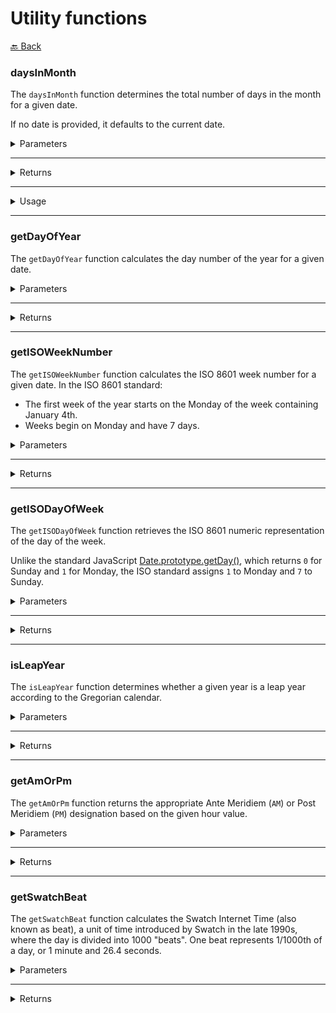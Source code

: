 # Utility functions

[🔙 Back](../../README.md)

### daysInMonth

The `daysInMonth` function determines the total number of days in the month for a given date.

If no date is provided, it defaults to the current date.

<details>

<summary>Parameters</summary>

| Parameter   | Type                       | Default | Description                        |
|-------------|----------------------------|---------|------------------------------------|
| `date`      | `string \| number \| Date` | `new Date()` | (Optional) The date for which the number of days in the month is calculated. |

</details>

---

<details>

<summary>Returns</summary>

Type: `number`

Returns the total number of days in the month of the provided date.

</details>

---

<details>

<summary>Usage</summary>

#### Default Behavior

```ts
import { daysInMonth } from '@alessiofrittoli/date-utils'
// or
import { daysInMonth } from '@alessiofrittoli/date-utils/utils'

console.log( daysInMonth() )
// Outputs: Number of days in the current month (e.g., 30 for November).
```

#### Specific Date

```ts
import { daysInMonth } from '@alessiofrittoli/date-utils'
// or
import { daysInMonth } from '@alessiofrittoli/date-utils/utils'

console.log( daysInMonth( new Date( '2024-02-01' ) ) )
// or
console.log( daysInMonth( '2024-02-01' ) )
// or
console.log( daysInMonth( 1706745600000 ) )
// Outputs: `29` (February - 2024 is a leap year).
```

</details>

---

### getDayOfYear

The `getDayOfYear` function calculates the day number of the year for a given date.

<details>

<summary>Parameters</summary>

| Parameter   | Type                          | Default | Description                        |
|-------------|-------------------------------|---------|------------------------------------|
| `date`      | `string \| number \| Date`    | `new Date()` | (Optional) The date to calculate the day number of the year. |

</details>

---

<details>

<summary>Returns</summary>

Type: `number`

The day number of the year, where January 1st is 1.

</details>

---

### getISOWeekNumber

The `getISOWeekNumber` function calculates the ISO 8601 week number for a given date. In the ISO 8601 standard:

- The first week of the year starts on the Monday of the week containing January 4th.
- Weeks begin on Monday and have 7 days.

<details>

<summary>Parameters</summary>

| Parameter   | Type                          | Default | Description                        |
|-------------|-------------------------------|---------|------------------------------------|
| `date`      | `string \| number \| Date`    | `new Date()` | (Optional) The date for which the ISO week number is calculated. |

</details>

---

<details>

<summary>Returns</summary>

Type: `number`

The ISO 8601 week number for the given date.

</details>

---

### getISODayOfWeek

The `getISODayOfWeek` function retrieves the ISO 8601 numeric representation of the day of the week.

Unlike the standard JavaScript [Date.prototype.getDay()](https://developer.mozilla.org/en-US/docs/Web/JavaScript/Reference/Global_Objects/Date/getDay), which returns `0` for Sunday and `1` for Monday, the ISO standard assigns `1` to Monday and `7` to Sunday.

<details>

<summary>Parameters</summary>

| Parameter   | Type                          | Default | Description                        |
|-------------|-------------------------------|---------|------------------------------------|
| `date`      | `string \| number \| Date`    | `new Date()` | (Optional) The date for which the ISO day of the week is calculated. |

</details>

---

<details>

<summary>Returns</summary>

Type: `number`

The ISO 8601 numeric day of the week.

</details>

---

### isLeapYear

The `isLeapYear` function determines whether a given year is a leap year according to the Gregorian calendar.

<details>

<summary>Parameters</summary>

| Parameter | Type     | Description                                 |
|-----------|----------|---------------------------------------------|
| `year`    | `number` | The year to check (e.g., 2024, 2025, etc.). |

</details>

---

<details>

<summary>Returns</summary>

Type: `boolean`

- `true` if the year is a leap year.
- `false` if the year is not a leap year.

</details>

---

### getAmOrPm

The `getAmOrPm` function returns the appropriate Ante Meridiem (`AM`) or Post Meridiem (`PM`) designation based on the given hour value.

<details>

<summary>Parameters</summary>

| Parameter | Type     | Description                               |
|-----------|----------|-------------------------------------------|
| `hours`   | `number` | The hour value (24-hour format) to check. |

</details>

---

<details>

<summary>Returns</summary>

Type: `string`

- 'AM' if the hours value is less than 12.
- 'PM' if the hours value is 12 or greater.

</details>

---

### getSwatchBeat

The `getSwatchBeat` function calculates the Swatch Internet Time (also known as beat), a unit of time introduced by Swatch in the late 1990s, where the day is divided into 1000 "beats". One beat represents 1/1000th of a day, or 1 minute and 26.4 seconds.

<details>

<summary>Parameters</summary>

| Parameter | Type                       | Default      | Description                               |
|-----------|----------------------------|--------------|-------------------------------------------|
| `date`    | `string \| number \| Date` | `new Date()` | (Optional) The date for which to calculate the swatch beat. Accepts a date string, a timestamp, or a `Date` object. |
| `places`  | `number` | `3` | (Optional) The number of decimal places to round the result. |

</details>

---

<details>

<summary>Returns</summary>

Type: `string`

The Swatch Beat as a string rounded to the specified number of decimal places.

</details>
